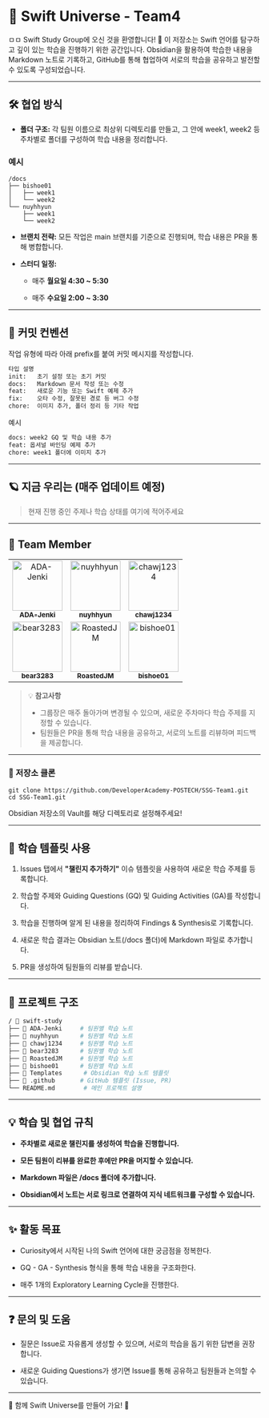 # **🌱 Swift Universe - Team4**

  
ㅁㅁ
Swift Study Group에 오신 것을 환영합니다! 🤗
이 저장소는 Swift 언어를 탐구하고 깊이 있는 학습을 진행하기 위한 공간입니다.
Obsidian을 활용하여 학습한 내용을 Markdown 노트로 기록하고, GitHub를 통해 협업하여 서로의 학습을 공유하고 발전할 수 있도록 구성되었습니다.

---

## **🛠️ 협업 방식**

- **폴더 구조:** 각 팀원 이름으로 최상위 디렉토리를 만들고, 그 안에 week1, week2 등 주차별로 폴더를 구성하여 학습 내용을 정리합니다.
    
### 예시
```
/docs
├── bishoe01
│   ├── week1
│   └── week2
└── nuyhhyun
    ├── week1
    └── week2
```

- **브랜치 전략:** 모든 작업은 main 브랜치를 기준으로 진행되며, 학습 내용은 PR을 통해 병합합니다.
    
    
- **스터디 일정:**
    
    - 매주 **월요일 4:30 ~ 5:30**
        
    - 매주 **수요일 2:00 ~ 3:30**
    

---

## 🔧 커밋 컨벤션

작업 유형에 따라 아래 prefix를 붙여 커밋 메시지를 작성합니다.
```bash
타입 설명
init:	초기 설정 또는 초기 커밋
docs:	Markdown 문서 작성 또는 수정
feat:	새로운 기능 또는 Swift 예제 추가
fix:	오타 수정, 잘못된 경로 등 버그 수정
chore:	이미지 추가, 폴더 정리 등 기타 작업
```

예시

```bash
docs: week2 GQ 및 학습 내용 추가  
feat: 옵셔널 바인딩 예제 추가  
chore: week1 폴더에 이미지 추가
```

---

## **🪐 지금 우리는 (매주 업데이트 예정)**

  

> 현재 진행 중인 주제나 학습 상태를 여기에 적어주세요

---

## **👥 Team Member**

<table>
  <tr>
    <td align="center">
      <a href="https://github.com/ADA-Jenki">
        <img src="https://github.com/ADA-Jenki.png" width="100px;" alt="ADA-Jenki"/>
        <br />
        <sub><b>ADA-Jenki</b></sub>
      </a>
    </td>
    <td align="center">
      <a href="https://github.com/nuyhhyun">
        <img src="https://github.com/nuyhhyun.png" width="100px;" alt="nuyhhyun"/>
        <br />
        <sub><b>nuyhhyun</b></sub>
      </a>
    </td>
    <td align="center">
      <a href="https://github.com/chawj1234">
        <img src="https://github.com/chawj1234.png" width="100px;" alt="chawj1234"/>
        <br />
        <sub><b>chawj1234</b></sub>
      </a>
    </td>
  </tr>
  <tr>
    <td align="center">
      <a href="https://github.com/bear3283">
        <img src="https://github.com/bear3283.png" width="100px;" alt="bear3283"/>
        <br />
        <sub><b>bear3283</b></sub>
      </a>
    </td>
    <td align="center">
      <a href="https://github.com/RoastedJM">
        <img src="https://github.com/RoastedJM.png" width="100px;" alt="RoastedJM"/>
        <br />
        <sub><b>RoastedJM</b></sub>
      </a>
    </td>
    <td align="center">
      <a href="https://github.com/bishoe01">
        <img src="https://github.com/bishoe01.png" width="100px;" alt="bishoe01"/>
        <br />
        <sub><b>bishoe01</b></sub>
      </a>
    </td>
  </tr>
</table>

> 💡 **참고사항**
> - 그룹장은 매주 돌아가며 변경될 수 있으며, 새로운 주차마다 학습 주제를 지정할 수 있습니다.
> - 팀원들은 PR을 통해 학습 내용을 공유하고, 서로의 노트를 리뷰하며 피드백을 제공합니다.

---
  

### **📌 저장소 클론**

```
git clone https://github.com/DeveloperAcademy-POSTECH/SSG-Team1.git
cd SSG-Team1.git
```

Obsidian 저장소의 Vault를 해당 디렉토리로 설정해주세요!

---

## **🌱 학습 템플릿 사용**

1. Issues 탭에서 **"챌린지 추가하기"** 이슈 템플릿을 사용하여 새로운 학습 주제를 등록합니다.
    
2. 학습할 주제와 Guiding Questions (GQ) 및 Guiding Activities (GA)를 작성합니다.
    
3. 학습을 진행하며 알게 된 내용을 정리하여 Findings & Synthesis로 기록합니다.
    
4. 새로운 학습 결과는 Obsidian 노트(/docs 폴더)에 Markdown 파일로 추가합니다.
    
5. PR을 생성하여 팀원들의 리뷰를 받습니다.
    

---

## **📂 프로젝트 구조**

```bash
/ 📁 swift-study
├── 📁 ADA-Jenki     # 팀원별 학습 노트
├── 📁 nuyhhyun      # 팀원별 학습 노트
├── 📁 chawj1234     # 팀원별 학습 노트
├── 📁 bear3283      # 팀원별 학습 노트
├── 📁 RoastedJM     # 팀원별 학습 노트
├── 📁 bishoe01      # 팀원별 학습 노트
├── 📁 Templates      # Obsidian 학습 노트 템플릿
├── 📁 .github       # GitHub 템플릿 (Issue, PR)
└── README.md        # 메인 프로젝트 설명
```

---

## **💡 학습 및 협업 규칙**

- **주차별로 새로운 챌린지를 생성하여 학습을 진행합니다.**
    
- **모든 팀원이 리뷰를 완료한 후에만 PR을 머지할 수 있습니다.**
    
- **Markdown 파일은 /docs 폴더에 추가합니다.**
    
- **Obsidian에서 노트는 서로 링크로 연결하여 지식 네트워크를 구성할 수 있습니다.**
    

---

## **✨ 활동 목표**

- Curiosity에서 시작된 나의 Swift 언어에 대한 궁금점을 정복한다.
    
- GQ - GA - Synthesis 형식을 통해 학습 내용을 구조화한다.
    
- 매주 1개의 Exploratory Learning Cycle을 진행한다.
    

---

## **❓ 문의 및 도움**

- 질문은 Issue로 자유롭게 생성할 수 있으며, 서로의 학습을 돕기 위한 답변을 권장합니다.
    
- 새로운 Guiding Questions가 생기면 Issue를 통해 공유하고 팀원들과 논의할 수 있습니다.
    

---

🚀 함께 Swift Universe를 만들어 가요! 🌌
